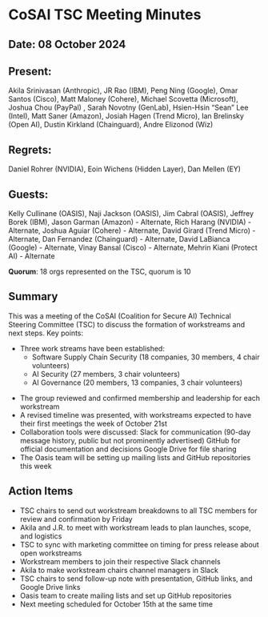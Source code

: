 # CoSAI TSC Meeting Minutes 

## Date: 08 October 2024 

## Present:
Akila Srinivasan (Anthropic), JR Rao (IBM), Peng Ning (Google), Omar Santos (Cisco), Matt Maloney (Cohere), Michael Scovetta (Microsoft), Joshua Chou (PayPal) , Sarah Novotny (GenLab), Hsien-Hsin “Sean” Lee (Intel), Matt Saner (Amazon), Josiah Hagen (Trend Micro), Ian Brelinsky (Open AI), Dustin Kirkland (Chainguard), Andre Elizonod (Wiz)

## Regrets:   
Daniel Rohrer (NVIDIA), Eoin Wichens (Hidden Layer), Dan Mellen (EY)

## Guests: 
Kelly Cullinane (OASIS), Naji Jackson (OASIS), Jim Cabral (OASIS), Jeffrey Borek (IBM), Jason Garman (Amazon) - Alternate,  Rich Harang (NVIDIA) - Alternate, Joshua Aguiar (Cohere) - Alternate, David Girard (Trend Micro) - Alternate, Dan Fernandez (Chainguard) - Alternate, David LaBianca (Google) - Alternate, Vinay Bansal (Cisco) - Alternate, Mehrin Kiani (Protect AI) - Alternate 

**Quorum**: 18 orgs represented on the TSC, quorum is 10

## Summary
This was a meeting of the CoSAI (Coalition for Secure AI) Technical Steering Committee (TSC) to discuss the formation of workstreams and next steps. Key points:

- Three work streams have been established:
  - Software Supply Chain Security (18 companies, 30 members, 4 chair volunteers)
  - AI Security (27 members, 3 chair volunteers)
  - AI Governance (20 members, 13 companies, 3 chair volunteers)

*  The group reviewed and confirmed membership and leadership for each workstream
*  A revised timeline was presented, with workstreams expected to have their first meetings the week of October 21st
*  Collaboration tools were discussed:
Slack for communication (90-day message history, public but not prominently advertised)
GitHub for official documentation and decisions
Google Drive for file sharing
*  The Oasis team will be setting up mailing lists and GitHub repositories this week


## Action Items
*  TSC chairs to send out workstream breakdowns to all TSC members for review and confirmation by Friday
*  Akila and J.R. to meet with workstream leads to plan launches, scope, and logistics
*  TSC to sync with marketing committee on timing for press release about open workstreams
*  Workstream members to join their respective Slack channels
*  Akila to make workstream chairs channel managers in Slack
*  TSC chairs to send follow-up note with presentation, GitHub links, and Google Drive links
*  Oasis team to create mailing lists and set up GitHub repositories
*  Next meeting scheduled for October 15th at the same time


